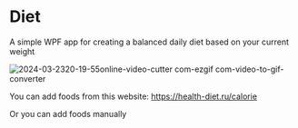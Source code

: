 # Diet
A simple WPF app for creating a balanced daily diet based on your current weight

![2024-03-2320-19-55online-video-cutter com-ezgif com-video-to-gif-converter](https://github.com/rinatxp/Diet/assets/58555309/83fe98b1-a0bc-4db6-929f-00ab667f4f29)

You can add foods from this website: https://health-diet.ru/calorie

Or you can add foods manually
